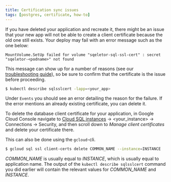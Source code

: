 ```yaml
---
title: Certification sync issues
tags: [postgres, certificate, how-to]
---
```


If you have deleted your application and recreate it, there might be an issue that your new app will not be able to create a client certificate because the old one still exists.
Your deploy may fail with an error message such as the one below:

```
MountVolume.SetUp failed for volume "sqeletor-sql-ssl-cert" : secret "sqeletor-<podname>" not found
```

This message can show up for a number of reasons (see our [troubleshooting guide](../../../workloads/how-to/troubleshooting.md)), so be sure to confirm that the certificate is the issue before proceeding.

```bash
$ kubectl describe sqlsslcert -lapp=<your_app>
```

Under `Events` you should see an error detailing the reason for the failure.
If the error mentions an already existing certificate, you can delete it.

To delete the database client certificate for your application, in Google Cloud Console navigate to [Cloud SQL instances](https://console.cloud.google.com/sql/instances) -> <your_instance> -> Connections -> Security, and then scroll down to _Manage client certificates_ and delete your certificate there.

This can also be done using the `gcloud`-cli.

```bash
$ gcloud sql ssl client-certs delete COMMON_NAME --instance=INSTANCE
```

_COMMON_NAME_ is usually equal to _INSTANCE_, which is usually equal to application name.
The output of the `kubectl describe sqlsslcert` command you did earlier will contain the relevant values for _COMMON_NAME_ and _INSTANCE_. 
